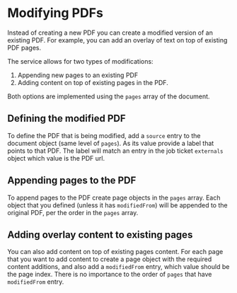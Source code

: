# Modifying PDFs

Instead of creating a new PDF you can create a modified version of an existing PDF. For example, you can add an overlay of text on top of existing PDF pages.

The service allows for two types of modifications:

1. Appending new pages to an existing PDF
2. Adding content on top of existing pages in the PDF.

Both options are implemented using the `pages` array of the document.

## Defining the modified PDF

To define the PDF that is being modified, add a `source` entry to the document object (same level of `pages`). As its value provide a label that points to that PDF. The label will match an entry in the
job ticket `externals` object which value is the PDF url.

## Appending pages to the PDF

To append pages to the PDF create page objects in the `pages` array. Each object that you defined (unless it has `modifiedFrom`) will be appended to the original PDF, per the order in the `pages` array.

## Adding overlay content to existing pages

You can also add content on top of existing pages content. For each page that you want to add content to create a page object with the required content additions, and also add a `modifiedFrom` entry, which value
should be the page index. There is no importance to the order of `pages` that have `modifiedFrom` entry.